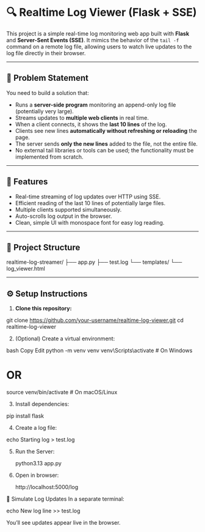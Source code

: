 # 🔍 Realtime Log Viewer (Flask + SSE)

This project is a simple real-time log monitoring web app built with **Flask** and **Server-Sent Events (SSE)**. It mimics the behavior of the `tail -f` command on a remote log file, allowing users to watch live updates to the log file directly in their browser.

---

## 🧠 Problem Statement

You need to build a solution that:

- Runs a **server-side program** monitoring an append-only log file (potentially very large).
- Streams updates to **multiple web clients** in real time.
- When a client connects, it shows the **last 10 lines** of the log.
- Clients see new lines **automatically without refreshing or reloading** the page.
- The server sends **only the new lines** added to the file, not the entire file.
- No external tail libraries or tools can be used; the functionality must be implemented from scratch.

---

## 🚀 Features

- Real-time streaming of log updates over HTTP using SSE.
- Efficient reading of the last 10 lines of potentially large files.
- Multiple clients supported simultaneously.
- Auto-scrolls log output in the browser.
- Clean, simple UI with monospace font for easy log reading.

---

## 📁 Project Structure

realtime-log-streamer/
├── app.py
├── test.log
└── templates/
    └── log_viewer.html


---

## ⚙️ Setup Instructions

1. **Clone this repository:**

git clone https://github.com/your-username/realtime-log-viewer.git
cd realtime-log-viewer

2. (Optional) Create a virtual environment:

bash
Copy
Edit
python -m venv venv
venv\Scripts\activate      # On Windows
# OR
source venv/bin/activate   # On macOS/Linux


3. Install dependencies:
   
pip install flask

4. Create a log file:

echo Starting log > test.log


5. Run the Server:
   
    python3.13 app.py

6. Open in browser:

   http://localhost:5000/log



🧪 Simulate Log Updates
In a separate terminal:

echo New log line >> test.log

You’ll see updates appear live in the browser.

   





